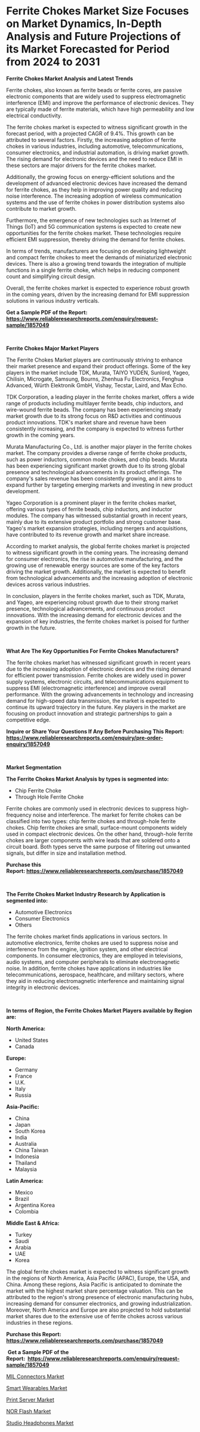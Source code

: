 <p><h1>Ferrite Chokes Market Size Focuses on Market Dynamics, In-Depth Analysis and Future Projections of its Market Forecasted for Period from 2024 to 2031</h1></p><p><strong>Ferrite Chokes Market Analysis and Latest Trends</strong></p>
<p><p>Ferrite chokes, also known as ferrite beads or ferrite cores, are passive electronic components that are widely used to suppress electromagnetic interference (EMI) and improve the performance of electronic devices. They are typically made of ferrite materials, which have high permeability and low electrical conductivity.</p><p>The ferrite chokes market is expected to witness significant growth in the forecast period, with a projected CAGR of 9.4%. This growth can be attributed to several factors. Firstly, the increasing adoption of ferrite chokes in various industries, including automotive, telecommunications, consumer electronics, and industrial automation, is driving market growth. The rising demand for electronic devices and the need to reduce EMI in these sectors are major drivers for the ferrite chokes market.</p><p>Additionally, the growing focus on energy-efficient solutions and the development of advanced electronic devices have increased the demand for ferrite chokes, as they help in improving power quality and reducing noise interference. The increasing adoption of wireless communication systems and the use of ferrite chokes in power distribution systems also contribute to market growth.</p><p>Furthermore, the emergence of new technologies such as Internet of Things (IoT) and 5G communication systems is expected to create new opportunities for the ferrite chokes market. These technologies require efficient EMI suppression, thereby driving the demand for ferrite chokes.</p><p>In terms of trends, manufacturers are focusing on developing lightweight and compact ferrite chokes to meet the demands of miniaturized electronic devices. There is also a growing trend towards the integration of multiple functions in a single ferrite choke, which helps in reducing component count and simplifying circuit design.</p><p>Overall, the ferrite chokes market is expected to experience robust growth in the coming years, driven by the increasing demand for EMI suppression solutions in various industry verticals.</p></p>
<p><strong>Get a Sample PDF of the Report:&nbsp; <a href="https://www.reliableresearchreports.com/enquiry/request-sample/1857049">https://www.reliableresearchreports.com/enquiry/request-sample/1857049</a></strong></p>
<p>&nbsp;</p>
<p><strong>Ferrite Chokes Major Market Players</strong></p>
<p><p>The Ferrite Chokes Market players are continuously striving to enhance their market presence and expand their product offerings. Some of the key players in the market include TDK, Murata, TAIYO YUDEN, Sunlord, Yageo, Chilisin, Microgate, Samsung, Bourns, Zhenhua Fu Electronics, Fenghua Advanced, Würth Elektronik GmbH, Vishay, Tecstar, Laird, and Max Echo.</p><p>TDK Corporation, a leading player in the ferrite chokes market, offers a wide range of products including multilayer ferrite beads, chip inductors, and wire-wound ferrite beads. The company has been experiencing steady market growth due to its strong focus on R&D activities and continuous product innovations. TDK's market share and revenue have been consistently increasing, and the company is expected to witness further growth in the coming years.</p><p>Murata Manufacturing Co., Ltd. is another major player in the ferrite chokes market. The company provides a diverse range of ferrite choke products, such as power inductors, common mode chokes, and chip beads. Murata has been experiencing significant market growth due to its strong global presence and technological advancements in its product offerings. The company's sales revenue has been consistently growing, and it aims to expand further by targeting emerging markets and investing in new product development.</p><p>Yageo Corporation is a prominent player in the ferrite chokes market, offering various types of ferrite beads, chip inductors, and inductor modules. The company has witnessed substantial growth in recent years, mainly due to its extensive product portfolio and strong customer base. Yageo's market expansion strategies, including mergers and acquisitions, have contributed to its revenue growth and market share increase.</p><p>According to market analysis, the global ferrite chokes market is projected to witness significant growth in the coming years. The increasing demand for consumer electronics, the rise in automotive manufacturing, and the growing use of renewable energy sources are some of the key factors driving the market growth. Additionally, the market is expected to benefit from technological advancements and the increasing adoption of electronic devices across various industries.</p><p>In conclusion, players in the ferrite chokes market, such as TDK, Murata, and Yageo, are experiencing robust growth due to their strong market presence, technological advancements, and continuous product innovations. With the increasing demand for electronic devices and the expansion of key industries, the ferrite chokes market is poised for further growth in the future.</p></p>
<p>&nbsp;</p>
<p><strong>What Are The Key Opportunities For Ferrite Chokes Manufacturers?</strong></p>
<p><p>The ferrite chokes market has witnessed significant growth in recent years due to the increasing adoption of electronic devices and the rising demand for efficient power transmission. Ferrite chokes are widely used in power supply systems, electronic circuits, and telecommunications equipment to suppress EMI (electromagnetic interference) and improve overall performance. With the growing advancements in technology and increasing demand for high-speed data transmission, the market is expected to continue its upward trajectory in the future. Key players in the market are focusing on product innovation and strategic partnerships to gain a competitive edge.</p></p>
<p><strong>Inquire or Share Your Questions If Any Before Purchasing This Report: <a href="https://www.reliableresearchreports.com/enquiry/pre-order-enquiry/1857049">https://www.reliableresearchreports.com/enquiry/pre-order-enquiry/1857049</a></strong></p>
<p>&nbsp;</p>
<p><strong>Market Segmentation</strong></p>
<p><strong>The Ferrite Chokes Market Analysis by types is segmented into:</strong></p>
<p><ul><li>Chip Ferrite Choke</li><li>Through Hole Ferrite Choke</li></ul></p>
<p><p>Ferrite chokes are commonly used in electronic devices to suppress high-frequency noise and interference. The market for ferrite chokes can be classified into two types: chip ferrite chokes and through-hole ferrite chokes. Chip ferrite chokes are small, surface-mount components widely used in compact electronic devices. On the other hand, through-hole ferrite chokes are larger components with wire leads that are soldered onto a circuit board. Both types serve the same purpose of filtering out unwanted signals, but differ in size and installation method.</p></p>
<p><strong>Purchase this Report:&nbsp;<a href="https://www.reliableresearchreports.com/purchase/1857049">https://www.reliableresearchreports.com/purchase/1857049</a></strong></p>
<p>&nbsp;</p>
<p><strong>The Ferrite Chokes Market Industry Research by Application is segmented into:</strong></p>
<p><ul><li>Automotive Electronics</li><li>Consumer Electronics</li><li>Others</li></ul></p>
<p><p>The ferrite chokes market finds applications in various sectors. In automotive electronics, ferrite chokes are used to suppress noise and interference from the engine, ignition system, and other electrical components. In consumer electronics, they are employed in televisions, audio systems, and computer peripherals to eliminate electromagnetic noise. In addition, ferrite chokes have applications in industries like telecommunications, aerospace, healthcare, and military sectors, where they aid in reducing electromagnetic interference and maintaining signal integrity in electronic devices.</p></p>
<p>&nbsp;</p>
<p><strong>In terms of Region, the Ferrite Chokes Market Players available by Region are:</strong></p>
<p>
    <p> <strong> North America: </strong>
        <ul>
            <li>United States</li>
            <li>Canada</li>
        </ul>
        </p> 
    <p> <strong> Europe: </strong>
        <ul>
            <li>Germany</li>
            <li>France</li>
            <li>U.K.</li>
            <li>Italy</li>
            <li>Russia</li>
        </ul>
        </p> 
    <p> <strong> Asia-Pacific: </strong>
        <ul>
            <li>China</li>
            <li>Japan</li>
            <li>South Korea</li>
            <li>India</li>
            <li>Australia</li>
            <li>China Taiwan</li>
            <li>Indonesia</li>
            <li>Thailand</li>
            <li>Malaysia</li>
        </ul>
        </p> 
    <p> <strong> Latin America: </strong>
        <ul>
            <li>Mexico</li>
            <li>Brazil</li>
            <li>Argentina Korea</li>
            <li>Colombia</li>
        </ul>
        </p> 
    <p> <strong> Middle East & Africa: </strong>
        <ul>
            <li>Turkey</li>
            <li>Saudi</li>
            <li>Arabia</li>
            <li>UAE</li>
            <li>Korea</li>
        </ul>
    </p>
    </p>
<p><p>The global ferrite chokes market is expected to witness significant growth in the regions of North America, Asia Pacific (APAC), Europe, the USA, and China. Among these regions, Asia Pacific is anticipated to dominate the market with the highest market share percentage valuation. This can be attributed to the region's strong presence of electronic manufacturing hubs, increasing demand for consumer electronics, and growing industrialization. Moreover, North America and Europe are also projected to hold substantial market shares due to the extensive use of ferrite chokes across various industries in these regions.</p></p>
<p><strong>Purchase this Report: <a href="https://www.reliableresearchreports.com/purchase/1857049">https://www.reliableresearchreports.com/purchase/1857049</a></strong></p>
<p>&nbsp;<strong>Get a Sample PDF of the Report:&nbsp;&nbsp;<a href="https://www.reliableresearchreports.com/enquiry/request-sample/1857049">https://www.reliableresearchreports.com/enquiry/request-sample/1857049</a></strong></p>
<p><strong></strong></p>
<p><p><a href="https://github.com/Chiragrp22/Market-Research-Report-List-2/blob/main/mil-connectors-market.md">MIL Connectors Market</a></p><p><a href="https://github.com/Chiragrp25/Market-Research-Report-List-2/blob/main/smart-wearables-market.md">Smart Wearables Market</a></p><p><a href="https://github.com/Chiragrp23/Market-Research-Report-List-2/blob/main/print-server-market.md">Print Server Market</a></p><p><a href="https://github.com/Chiragrp24/Market-Research-Report-List-2/blob/main/nor-flash-market.md">NOR Flash Market</a></p><p><a href="https://github.com/YashRP12/Market-Research-Report-List-2/blob/main/studio-headphones-market.md">Studio Headphones Market</a></p></p>